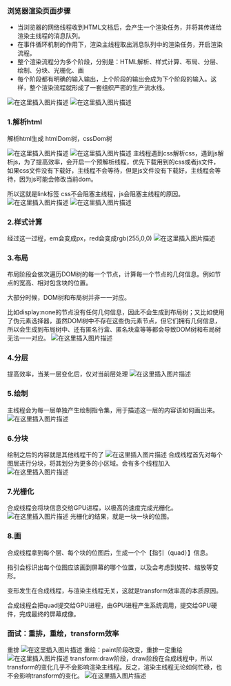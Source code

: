 ### 浏览器渲染页面步骤

- 当浏览器的网络线程收到HTML文档后，会产生一个渲染任务，并将其传递给渲染主线程的消息队列。
- 在事件循环机制的作用下，渲染主线程取出消息队列中的渲染任务，开启渲染流程。
- 整个渲染流程分为多个阶段，分别是：HTML解析、样式计算、布局、分层、绘制、分块、光栅化、画
- 每个阶段都有明确的输入输出，上个阶段的输出会成为下个阶段的输入。这样，整个渲染流程就形成了一套组织严密的生产流水线。

![在这里插入图片描述](https://img-blog.csdnimg.cn/direct/b2696db698554f8fa53c5a778320e9f8.png#pic_center)
![在这里插入图片描述](https://img-blog.csdnimg.cn/direct/63e2fd6047df4bdd90898d7274b11781.png#pic_center)

### 1.解析html

解析html生成 htmlDom树，cssDom树

![在这里插入图片描述](https://img-blog.csdnimg.cn/direct/bfb166ba82d64befb54a49ce0fcc2ce0.png#pic_center)
![在这里插入图片描述](https://img-blog.csdnimg.cn/direct/433b95ed1d8f4c95946bd1f35dd4eba2.png#pic_center)
主线程遇到css解析css，遇到js解析js，为了提高效率，会开启一个预解析线程，优先下载用到的css或者js文件，如果css文件没有下载好，主线程不会等待，但是js文件没有下载好，主线程会等待，因为js可能会修改当前dom。

所以这就是link标签 css不会阻塞主线程，js会阻塞主线程的原因。
![在这里插入图片描述](https://img-blog.csdnimg.cn/direct/d9861b6aa5d94973814a9d54f07eea8b.png#pic_center)
![在这里插入图片描述](https://img-blog.csdnimg.cn/direct/e4257d014bc24c1193de790401590b79.png#pic_center)

### 2.样式计算

经过这一过程，em会变成px，red会变成rgb(255,0,0)
![在这里插入图片描述](https://img-blog.csdnimg.cn/direct/590b0a966548466088496cd91bb6ddfd.png#pic_center)

### 3.布局

布局阶段会依次遍历DOM树的每一个节点，计算每一个节点的几何信息。例如节点的宽高、相对包含块的位置。

大部分时候，DOM树和布局树并非一一对应。

比如display:none的节点没有任何几何信息，因此不会生成到布局树；又比如使用了伪元素选择器，虽然DOM树中不存在这些伪元素节点，但它们拥有几何信息，所以会生成到布局树中、还有匿名行盒、匿名块盒等等都会导致DOM树和布局树无法一一对应。
![在这里插入图片描述](https://img-blog.csdnimg.cn/direct/85b5dce3f23d4a2aabdfd2fd75cf5d85.png#pic_center)

### 4.分层

提高效率，当某一层变化后，仅对当前层处理
![在这里插入图片描述](https://img-blog.csdnimg.cn/direct/55aa0bd467064d8f9a62b321995e7ad7.png#pic_center)

### 5.绘制

主线程会为每一层单独产生绘制指令集，用于描述这一层的内容该如何画出来。
![在这里插入图片描述](https://img-blog.csdnimg.cn/direct/9df33c8fea13434dbbdeb0b92b4020fc.png#pic_center)

### 6.分块

绘制之后的内容就是其他线程干的了
![在这里插入图片描述](https://img-blog.csdnimg.cn/direct/6408f65d08954e1f84adf173639005ca.png#pic_center)
合成线程首先对每个图层进行分块，将其划分为更多的小区域。会有多个线程加入
![在这里插入图片描述](https://img-blog.csdnimg.cn/direct/bc52a225ba4142269964dc186927e8d1.png#pic_center)

### 7.光栅化

合成线程会将块信息交给GPU进程，以极高的速度完成光栅化。
![在这里插入图片描述](https://img-blog.csdnimg.cn/direct/9174ff9e53544f1a93937aff29b89390.png#pic_center)
光栅化的结果，就是一块一块的位图。

### 8.画

合成线程拿到每个层、每个块的位图后，生成一个个【指引（quad）】信息。

指引会标识出每个位图应该画到屏幕的哪个位置，以及会考虑到旋转、缩放等变形。

变形发生在合成线程，与渲染主线程无关，这就是transform效率高的本质原因。

合成线程会把quad提交给GPU进程，由GPU进程产生系统调用，提交给GPU硬件，完成最终的屏幕成像。

### 面试：重排，重绘，transform效率

重排
![在这里插入图片描述](https://img-blog.csdnimg.cn/direct/80f9c92af69a4ee6ad696b32d89336cf.png#pic_center)
重绘：paint阶段改变，重排一定重绘
![在这里插入图片描述](https://img-blog.csdnimg.cn/direct/e8b456558f704a8abffbc1bdd16c8a5a.png#pic_center)
transform:draw阶段，draw阶段在合成线程中，所以transform的变化几乎不会影响渲染主线程。反之，渲染主线程无论如何忙碌，也不会影响transform的变化。
![在这里插入图片描述](https://img-blog.csdnimg.cn/direct/108995f3c9ad40eb96bb54aacd99c301.png#pic_center)
